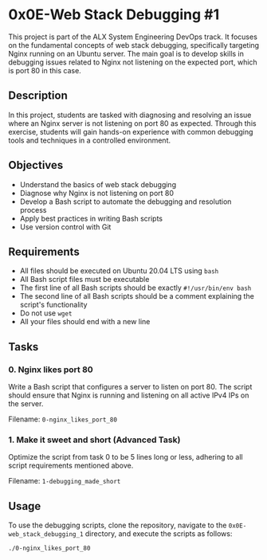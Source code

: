 # 0x0E-Web Stack Debugging #1

This project is part of the ALX System Engineering DevOps track. It focuses on the fundamental concepts of web stack debugging, specifically targeting Nginx running on an Ubuntu server. The main goal is to develop skills in debugging issues related to Nginx not listening on the expected port, which is port 80 in this case.

## Description

In this project, students are tasked with diagnosing and resolving an issue where an Nginx server is not listening on port 80 as expected. Through this exercise, students will gain hands-on experience with common debugging tools and techniques in a controlled environment.

## Objectives

- Understand the basics of web stack debugging
- Diagnose why Nginx is not listening on port 80
- Develop a Bash script to automate the debugging and resolution process
- Apply best practices in writing Bash scripts
- Use version control with Git

## Requirements

- All files should be executed on Ubuntu 20.04 LTS using `bash`
- All Bash script files must be executable
- The first line of all Bash scripts should be exactly `#!/usr/bin/env bash`
- The second line of all Bash scripts should be a comment explaining the script's functionality
- Do not use `wget`
- All your files should end with a new line

## Tasks

### 0. Nginx likes port 80

Write a Bash script that configures a server to listen on port 80. The script should ensure that Nginx is running and listening on all active IPv4 IPs on the server.

Filename: `0-nginx_likes_port_80`

### 1. Make it sweet and short (Advanced Task)

Optimize the script from task 0 to be 5 lines long or less, adhering to all script requirements mentioned above.

Filename: `1-debugging_made_short`

## Usage

To use the debugging scripts, clone the repository, navigate to the `0x0E-web_stack_debugging_1` directory, and execute the scripts as follows:

```bash
./0-nginx_likes_port_80
